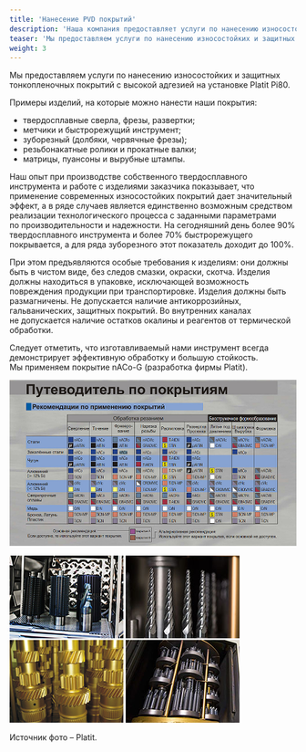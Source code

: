 ```yaml
---
title: 'Нанесение PVD покрытий'
description: 'Наша компания предоставляет услуги по нанесению износостойких и защитных тонкопленочных покрытий с высокой адгезией.'
teaser: 'Мы предоставляем услуги по нанесению износостойких и защитных тонкопленочных покрытий с высокой адгезией.'
weight: 3
---
```


Мы предоставляем услуги по нанесению износостойких и защитных тонкопленочных покрытий с высокой адгезией на установке Platit Pi80.

Примеры изделий, на которые можно нанести наши покрытия:

- твердосплавные сверла, фрезы, развертки;
- метчики и быстрорежущий инструмент;
- зуборезный (долбяки, червячные фрезы);
- резьбонакатные ролики и прокатные валки;
- матрицы, пуансоны и вырубные штампы.

Наш опыт при производстве собственного твердосплавного инструмента и работе с изделиями заказчика показывает, что применение современных износостойких покрытий дает значительный эффект, а в ряде случаев является единственно возможным средством реализации технологического процесса с заданными параметрами по производительности и надежности. На сегодняшний день более 90% твердосплавного инструмента и более 70% быстрорежущего покрывается, а для ряда зуборезного этот показатель доходит до 100%.

При этом предъявляются особые требования к изделиям: они должны быть в чистом виде, без следов смазки, окраски, скотча. Изделия должны находиться в упаковке, исключающей возможность повреждения продукции при транспортировке. Изделия должны быть размагничены. Не допускается наличие антикоррозийных, гальванических, защитных покрытий. Во внутренних каналах не допускается наличие остатков окалины и реагентов от термической обработки.

Следует отметить, что изготавливаемый нами инструмент всегда демонстрирует эффективную обработку и большую стойкость. Мы применяем покрытие nACo-G (разработка фирмы Platit).

![Путеводитель по покрытиям](./platit_tipi_pokritia.jpg)

![Platit](./platit1.jpg) ![Platit](./platit2.jpg) ![Platit](./platit3.png) ![Platit](./platit4.jpg)

Источник фото – Platit.
